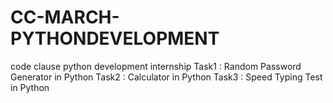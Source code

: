 # CC-MARCH-PYTHONDEVELOPMENT
 code clause python development internship
Task1 : Random Password Generator in Python
Task2 : Calculator in Python
Task3 : Speed Typing Test in Python
